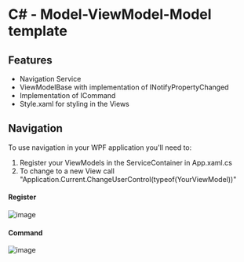 # C# - Model-ViewModel-Model template

## Features
- Navigation Service
- ViewModelBase with implementation of INotifyPropertyChanged
- Implementation of ICommand
- Style.xaml for styling in the Views

## Navigation
To use navigation in your WPF application you'll need to:
1. Register your ViewModels in the ServiceContainer in App.xaml.cs
2. To change to a new View call "Application.Current.ChangeUserControl(typeof(YourViewModel))"

#### Register
![image](https://github.com/NikoMaersk/CSharp-MVVMTemplate/assets/114466889/c1537b69-33fc-4567-ad80-2da3743d7165)

#### Command
![image](https://github.com/NikoMaersk/CSharp-MVVMTemplate/assets/114466889/e3b3cb11-baae-4c2e-802f-afc22cdaedc8)

